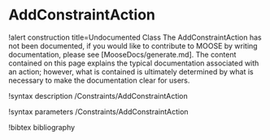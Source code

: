 <!-- MOOSE Documentation Stub: Remove this when content is added. -->

# AddConstraintAction

!alert construction title=Undocumented Class
The AddConstraintAction has not been documented, if you would like to contribute to MOOSE by writing
documentation, please see [MooseDocs/generate.md]. The content contained on this page explains the typical
documentation associated with an action; however, what is contained is ultimately determined by what
is necessary to make the documentation clear for users.

!syntax description /Constraints/AddConstraintAction

!syntax parameters /Constraints/AddConstraintAction

!bibtex bibliography
